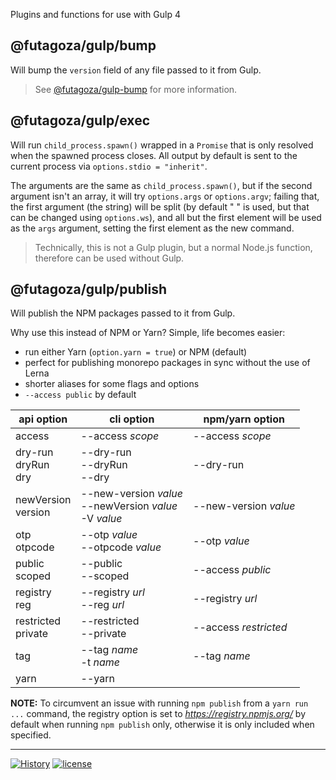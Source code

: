 Plugins and functions for use with Gulp 4

## @futagoza/gulp/bump

Will bump the `version` field of any file passed to it from Gulp.

> See [@futagoza/gulp-bump](https://www.npmjs.com/package/@futagoza/gulp-bump) for more information.

## @futagoza/gulp/exec

Will run `child_process.spawn()` wrapped in a `Promise` that is only resolved when the spawned process closes. All output by default is sent to the current process via `options.stdio = "inherit"`.

The arguments are the same as `child_process.spawn()`, but if the second argument isn't an array, it will try `options.args` or `options.argv`; failing that, the first argument (the string) will be split (by default " " is used, but that can be changed using `options.ws`), and all but the first element will be used as the `args` argument, setting the first element as the new command.

> Technically, this is not a Gulp plugin, but a normal Node.js function, therefore can be used without Gulp.

## @futagoza/gulp/publish

Will publish the NPM packages passed to it from Gulp.

Why use this instead of NPM or Yarn? Simple, life becomes easier:

* run either Yarn (`option.yarn = true`) or NPM (default)
* perfect for publishing monorepo packages in sync without the use of Lerna
* shorter aliases for some flags and options 
* `--access public` by default

| api option | cli option | npm/yarn option |
| ---------- | ---------- | ---------------- |
| access | --access _scope_ | --access _scope_ |
| dry-run<br>dryRun<br>dry | --dry-run<br>--dryRun<br>--dry | --dry-run |
| newVersion<br>version | --new-version _value_<br>--newVersion _value_<br>-V _value_ | --new-version _value_ |
| otp<br>otpcode | --otp _value_<br>--otpcode _value_ | --otp _value_ |
| public<br>scoped | --public<br>--scoped | --access _public_ |
| registry<br>reg | --registry _url_<br>--reg _url_ | --registry _url_ |
| restricted<br>private | --restricted<br>--private | --access _restricted_ |
| tag | --tag _name_<br>-t _name_ | --tag _name_ |
| yarn | --yarn | |

**NOTE:** To circumvent an issue with running `npm publish` from a `yarn run ...` command, the registry option is set to _https://registry.npmjs.org/_ by default when running `npm publish` only, otherwise it is only included when specified.

-----

[![History](https://img.shields.io/badge/github.com/futagoza/gulp-changelog-yellow.svg)](https://github.com/futagoza/gulp/blob/master/CHANGELOG.md)
[![license](https://img.shields.io/badge/license-mit-blue.svg)](https://opensource.org/licenses/MIT)
